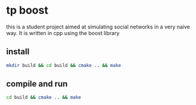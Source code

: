 # tp boost 
this is a student project aimed at simulating social networks in a very 
naive way.
It is written in cpp using the boost library

## install 
```bash
mkdir build && cd build && cmake .. && make
```

## compile and run
```bash 
cd build && cmake .. && make
```
